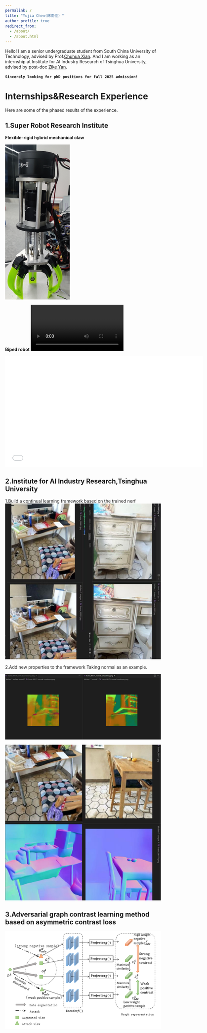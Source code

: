 ```yaml
---
permalink: /
title: "Yujia Chen(陈雨佳）"
author_profile: true
redirect_from: 
  - /about/
  - /about.html
---
```

Hello! I am a senior undergraduate student from South China University of Technology, advised by Prof.[Chuhua Xian](https://chuhuaxian.github.io/index.html). And I am working as an internship at Institute for AI Industry Research of Tsinghua University, advised by post-doc [Zike Yan](https://zikeyan.github.io/).

**`Sincerely looking for phD positions for fall 2025 admission!`**

Internships&Research Experience
======
Here are some of the phased results of the experience.

1.Super Robot Research Institute
------
**Flexible-rigid hybrid mechanical claw**

![mechanical claw](../images/raw.png)

**Biped robot**
<video src="/assets/biped.mp4" controls></video>
<iframe src="/assets/biped.mp4" width="640" height="360" frameborder="0" allowfullscreen></iframe>

2.Institute for AI Industry Research,Tsinghua University
------

1.Build a continual learning framework based on the trained nerf
![Taking rgb as new property](../images/render.png)

2.Add new properties to the framework
Taking normal as an example.

![Algorithm 1](../images/normal0.png)

![Algorithm 2](../images/normal.png)

3.Adversarial graph contrast learning method based on asymmetric contrast loss
------

![pipeline of our project](../images/graph.png)
